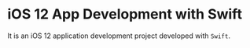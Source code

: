 # iOS 12 App Development with Swift

It is an iOS 12 application development project developed with `Swift`.
